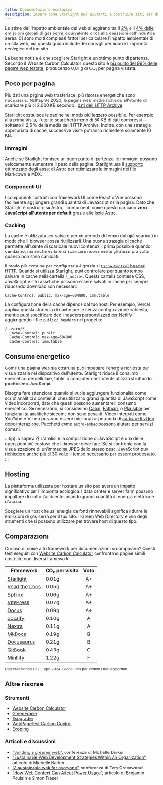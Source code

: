 ```yaml
---
title: Documentazione ecologica
description: Impara come Starlight può aiutarti a costruire siti per documentazione più verdi e ridurre la tua impronta ecologica.
---
```


Le stime dell'impatto ambientale del web si aggirano tra il [2%][sf] e il [4% delle emissioni globali di gas serra][bbc], equivalente circa alle emissioni dell'industria aerea.
Ci sono molti complessi fattori per calcolare l'impatto ambientale di un sito web, ma questa guida include dei consigli per ridurre l'impronta ecologica del tuo sito.

La buona notizia è che scegliere Starlight è un ottimo punto di partenza.
Secondo il Website Carbon Calculator, questo sito è [più pulito del 99% delle pagine web testate][sl-carbon], producendo 0,01 g di CO₂ per pagina visitata.

## Peso per pagina

Più dati una pagina web trasferisce, più risorse energetiche sono necessarie.
Nell'aprile 2023, la pagina web media richiede all'utente di scaricare più di 2.000 KB secondo i [dati dell'HTTP Archive][http].

Starlight costruisce le pagine nel modo più leggero possibile.
Per esempio, alla prima visita, l'utente scaricherà meno di 50 KB di dati compressi — soltanto il 2,5 % della media dell'HTTP Archive.
Inoltre, con una strategia appropriata di cache, successive visite potranno richiedere solamente 10 KB.

### Immagini

Anche se Starlight fornisce un buon punto di partenza, le immagini possono velocemente aumentare il peso della pagina.
Starlight usa il [supporto ottimizzato degli asset][assets] di Astro per ottimizzare le immagini nei file Markdown e MDX.

### Componenti UI

I componenti costruiti con framework UI come React o Vue possono facilmente aggiungere grandi quantità di JavaScript nella pagina.
Dato che Starlight è costruito su Astro, i componenti come questo caricano **zero JavaScript all'utente per default** grazie alle [Isole Astro][islands].

### Caching

La cache è utilizzata per salvare per un periodo di tempo dati già scaricati in modo che il browser possa riutilizzarli.
Una buona strategia di cache permette all'utente di scaricare nuovi contenuti il prima possibile quando cambiano, ma anche evitare di scaricare nuovamente gli stessi più volte quando non sono cambiati.

Il modo più comune per configurarla è grazie al [`Cache-Control` header HTTP][cache].
Quando si utilizza Starlight, puoi controllare per quanto tempo salvare in cache nella cartella `/_astro/`.
Questa cartella contiene CSS, JavaScript e altri asset che possono essere salvati in cache per sempre, riducendo download non necessari:

```
Cache-Control: public, max-age=604800, immutable
```

La configurazione della cache dipende dal tuo host. Per esempio, Vercel applica questa strategia di cache per te senza configurazione richiesta, mentre puoi specificare degli [headers personalizzati per Netlify][ntl-headers] aggiungendo il file `public/_headers` nel progetto:

```
/_astro/*
  Cache-Control: public
  Cache-Control: max-age=604800
  Cache-Control: immutable
```

[cache]: https://csswizardry.com/2019/03/cache-control-for-civilians/
[ntl-headers]: https://docs.netlify.com/routing/headers/

## Consumo energetico

Come una pagina web sia costruita può impattare l'energia richiesta per visualizzarla nel dispositivo dell'utente.
Starlight riduce il consumo energetico del cellulare, tablet o computer che l'utente utilizza sfruttando pochissimo JavaScript.

Bisogna fare attenzione quando si vuole aggiungere funzionalità come script analitici o contenuti che utilizzano grandi quantità di JavaScript come video incorporati, dato che questi possono aumentare il consumo energetico.
Se necessario, si considerino [Cabin][cabin], [Fathom][fathom], o [Plausible][plausible] per funzionalità analitiche siccome non sono pesanti.
Video integrati come YouTube e Vimeo possono essere migliorati aspettando di [caricare il video dopo interazione][lazy-video].
Pacchetti come [`astro-embed`][embed] possono aiutare per servizi comuni.

:::tip[Lo sapevi ?]
L'analisi e la compilazione di JavaScript è una delle operazioni più costose che il browser deve fare.
Se si confronta con la visualizzazione di un'immagine JPEG dello stesso peso, [JavaScript può richiedere anche più di 30 volte il tempo necessario per essere processato][cost-of-js].
:::

[cabin]: https://withcabin.com/
[fathom]: https://usefathom.com/
[plausible]: https://plausible.io/
[lazy-video]: https://web.dev/iframe-lazy-loading/
[embed]: https://www.npmjs.com/package/astro-embed
[cost-of-js]: https://medium.com/dev-channel/the-cost-of-javascript-84009f51e99e

## Hosting

La piattaforma utilizzata per hostare un sito può avere un impatto significativo per l'impronta ecologica.
I data center e server farm possono impattare di molto l'ambiente, usando grandi quantità di energia elettrica e d'acqua.

Scegliere un host che usi energia da fonti rinnovabili significa ridurre le emissioni di gas serra per il tuo sito. Il [Green Web Directory][gwb] è uno degli strumenti che si possono utilizzare per trovare host di questo tipo.

[gwb]: https://www.thegreenwebfoundation.org/directory/

## Comparazioni

Curioso di come altri framework per documentazioni si comparano?
Questi test eseguiti con [Website Carbon Calculator][wcc] confrontano pagine simili costruite con diversi framework.

| Framework                   | CO₂ per visita     | Voto   |
| --------------------------- | ------------------ | :----: |
| [Starlight][sl-carbon]      | 0.01g              |   A+   |
| [Read the Docs][rtd-carbon] | 0.05g              |   A+   |
| [Sphinx][sx-carbon]         | 0.06g              |   A+   |
| [VitePress][vp-carbon]      | 0.07g              |   A+   |
| [Docus][dc-carbon]          | 0.09g              |   A+   |
| [docsify][dy-carbon]        | 0.10g              |   A    |
| [Nextra][nx-carbon]         | 0.11g              |   A    |
| [MkDocs][mk-carbon]         | 0.19g              |   B    |
| [Docusaurus][ds-carbon]     | 0.21g              |   B    |
| [GitBook][gb-carbon]        | 0.43g              |   C    |
| [Mintlify][mt-carbon]       | 1.22g              |   F    |

<small>Dati collezionati il 22 Luglio 2024. Clicca i link per vedere i dati aggiornati.</small>

[sl-carbon]: https://www.websitecarbon.com/website/starlight-astro-build-getting-started/
[vp-carbon]: https://www.websitecarbon.com/website/vitepress-dev-guide-what-is-vitepress/
[dc-carbon]: https://www.websitecarbon.com/website/docus-dev-introduction-getting-started/
[sx-carbon]: https://www.websitecarbon.com/website/sphinx-doc-org-en-master-usage-quickstart-html/
[mk-carbon]: https://www.websitecarbon.com/website/mkdocs-org-getting-started/
[nx-carbon]: https://www.websitecarbon.com/website/nextra-site-docs-docs-theme-start/
[dy-carbon]: https://www.websitecarbon.com/website/docsify-js-org/
[ds-carbon]: https://www.websitecarbon.com/website/docusaurus-io-docs/
[rtd-carbon]: https://www.websitecarbon.com/website/docs-readthedocs-io-en-stable-index-html/
[gb-carbon]: https://www.websitecarbon.com/website/docs-gitbook-com/
[mt-carbon]: https://www.websitecarbon.com/website/mintlify-com-docs-quickstart/

## Altre risorse

### Strumenti

- [Website Carbon Calculator][wcc]
- [GreenFrame](https://greenframe.io/)
- [Ecograder](https://ecograder.com/)
- [WebPageTest Carbon Control](https://www.webpagetest.org/carbon-control/)
- [Ecoping](https://ecoping.earth/)

### Articoli e discussioni

- [“Building a greener web”](https://youtu.be/EfPoOt7T5lg), conferenza di Michelle Barker
- [“Sustainable Web Development Strategies Within An Organization”](https://www.smashingmagazine.com/2022/10/sustainable-web-development-strategies-organization/), articolo di Michelle Barker
- [“A sustainable web for everyone”](https://2021.stateofthebrowser.com/speakers/tom-greenwood/), conferenza di Tom Greenwood
- [“How Web Content Can Affect Power Usage”](https://webkit.org/blog/8970/how-web-content-can-affect-power-usage/), articolo di Benjamin Poulain e Simon Fraser

[sf]: https://www.sciencefocus.com/science/what-is-the-carbon-footprint-of-the-internet/
[bbc]: https://www.bbc.com/future/article/20200305-why-your-internet-habits-are-not-as-clean-as-you-think
[http]: https://httparchive.org/reports/state-of-the-web
[assets]: https://docs.astro.build/en/guides/assets/
[islands]: https://docs.astro.build/en/concepts/islands/
[wcc]: https://www.websitecarbon.com/
